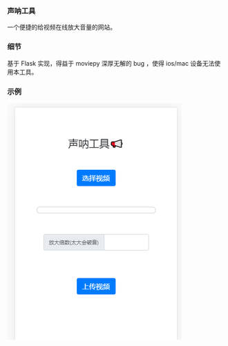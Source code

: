 ### 声呐工具
一个便捷的给视频在线放大音量的网站。

### 细节
基于 Flask 实现，得益于 moviepy 深厚无解的 bug ，使得 ios/mac 设备无法使用本工具。

### 示例
![](https://raw.githubusercontent.com/fz6m/Private-picgo/moe/img/20200706210010.png)